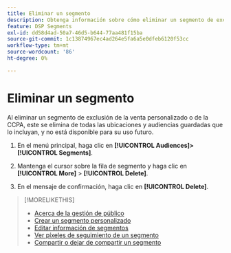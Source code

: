 ```yaml
---
title: Eliminar un segmento
description: Obtenga información sobre cómo eliminar un segmento de exclusión de la venta personalizado o de la CCPA.
feature: DSP Segments
exl-id: dd58d4ad-50a7-46d5-b644-77aa481f15ba
source-git-commit: 1c13874967ec4ad264e5fa6a5e0dfeb6120f53cc
workflow-type: tm+mt
source-wordcount: '86'
ht-degree: 0%

---
```


# Eliminar un segmento

Al eliminar un segmento de exclusión de la venta personalizado o de la CCPA, este se elimina de todas las ubicaciones y audiencias guardadas que lo incluyan, y no está disponible para su uso futuro.

1. En el menú principal, haga clic en **[!UICONTROL Audiences]>[!UICONTROL Segments]**.

1. Mantenga el cursor sobre la fila de segmento y haga clic en **[!UICONTROL More]** > **[!UICONTROL Delete]**.

1. En el mensaje de confirmación, haga clic en **[!UICONTROL Delete]**.

>[!MORELIKETHIS]
>
>* [Acerca de la gestión de público](audience-about.md)
>* [Crear un segmento personalizado](custom-segment-create.md)
>* [Editar información de segmentos](segment-edit.md)
>* [Ver píxeles de seguimiento de un segmento](segment-view-pixels.md)
>* [Compartir o dejar de compartir un segmento](segment-share.md)

